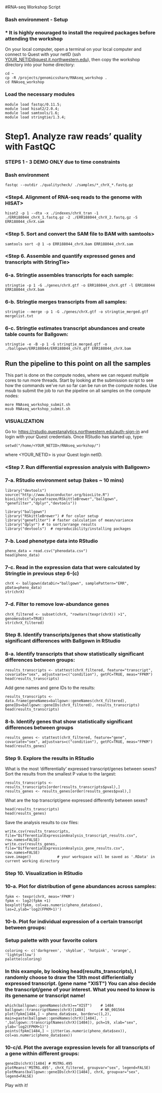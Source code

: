 #RNA-seq Workshop Script

### Bash environment - Setup 

### * It is highly enouraged to install the required packages before attending the workshop
On your local computer, open a terminal on your local computer and connect to Quest with your netID (ssh YOUR_NETID@quest.it.northwestern.edu), then copy the workshop directory into your home directory: 
``` 
cd ~                                      
cp -R /projects/genomicsshare/RNAseq_workshop .   
cd RNAseq_workshop                        
```
### Load the necessary modules
```
module load fastqc/0.11.5;
module load hisat2/2.0.4;  
module load samtools/1.6; 
module load stringtie/1.3.4; 
```
# Step1. Analyze raw reads’ quality with FastQC  
### STEPS 1 - 3 DEMO ONLY due to time constraints
### Bash environment 						
```
fastqc --outdir ./qualitycheck/ ./samples/*_chrX_*.fastq.gz 	 
```
### <Step4. Alignment of RNA-seq reads to the genome with HISAT>
```
hisat2 -p 1 --dta -x ./indexes/chrX_tran -1 ./ERR188044_chrX_1.fastq.gz -2 ./ERR188044_chrX_2.fastq.gz -S ERR188044_chrX.sam
```

### <Step 5. Sort and convert the SAM file to BAM with samtools>
```
samtools sort -@ 1 -o ERR188044_chrX.bam ERR188044_chrX.sam
```

### <Step 6. Assemble and quantify expressed genes and transcripts with StringTie>
### 6-a. Stringtie assembles transcripts for each sample:
```
stringtie -p 1 -G ./genes/chrX.gtf -o ERR188044_chrX.gtf -l ERR188044 ERR188044_chrX.bam
```

### 6-b. Stringtie merges transcripts from all samples:
```
stringtie --merge -p 1 -G ./genes/chrX.gtf -o stringtie_merged.gtf mergelist.txt
```
### 6-c. Stringtie estimates transcript abundances and create table counts for Ballgown:
```
stringtie -e -B -p 1 -G stringtie_merged.gtf -o ./ballgown/ERR188044/ERR188044_chrX.gtf ERR188044_chrX.bam
```
## Run the pipeline to this point on all the samples  
This part is done on the compute nodes, where we can request multiple cores to run more threads.  Start by looking at the submission script to see how the commands we've run so far can be run on the compute nodes.  Use msub to submit the job to run the pipeline on all samples on the compute nodes:
```
more RNAseq_workshop_submit.sh
msub RNAseq_workshop_submit.sh
```
### VISUALIZATION 
Go to: https://rstudio.questanalytics.northwestern.edu/auth-sign-in and login with your Quest credentials.  Once RStudio has started up, type:
```
setwd("/home/<YOUR_NETID>/RNAseq_workshop/") 
```
where <YOUR_NETID> is your Quest login netID.

### <Step 7. Run  differential expression analysis with Ballgown>

### 7-a. RStudio environment setup (takes ~ 10 mins)
```
library("devtools") 
source("http://www.bioconductor.org/biocLite.R")
biocLite(c("alyssafrazee/RSkittleBrewer","ballgown", "genefilter","dplyr","devtools"))

library("ballgown")
library("RSkittleBrewer") # for color setup
library("genefilter") # faster calculation of mean/variance
library("dplyr") # to sort/arrange results
library("devtools")  # reproducibility/installing packages
```
### 7-b. Load phenotype data into RStudio
```
pheno_data = read.csv("phenodata.csv")
head(pheno_data)
```
### 7-c. Read in the expression data that were calculated by Stringtie in previous step 6-(c)
```
chrX <- ballgown(dataDir="ballgown", samplePattern="ERR", pData=pheno_data)
str(chrX)
```
### 7-d. Filter to remove low-abundance genes 
```
chrX_filtered <- subset(chrX, "rowVars(texpr(chrX)) >1", genomesubset=TRUE)
str(chrX_filtered)
```
### Step 8. Identify transcripts/genes that show statistically significant differences with Ballgown in RStudio
### 8-a. Identify transcripts that show statistically significant differences between groups:
```
results_transcripts <- stattest(chrX_filtered, feature="transcript", covariate="sex", adjustvars=c("condition"), getFC=TRUE, meas="FPKM")
head(results_transcripts)
```
Add gene names and gene IDs to the results:
```
results_transcripts <- data.frame(geneNames=ballgown::geneNames(chrX_filtered), geneIDs=ballgown::geneIDs(chrX_filtered), results_transcripts)
head(results_transcripts)
```
### 8-b. Identify genes that show statistically significant differences between groups 
```
results_genes <- stattest(chrX_filtered, feature="gene", covariate="sex", adjustvars=c("condition"), getFC=TRUE, meas="FPKM")
head(results_genes)
```
### Step 9. Explore the results in RStudio
What is the most ‘differentially’ expressed transcript/genes between sexes?
Sort the results from the smallest P value to the largest:
```
results_transcripts <- results_transcripts[order(results_transcripts$pval),]
results_genes <- results_genes[order(results_genes$pval),]
```
What are the top transcript/gene expressed differently between sexes? 
```
head(results_transcripts)
head(results_genes)
```
Save the analysis results to csv files:
```
write.csv(results_transcripts, file="DifferentialExpressionAnalysis_transcript_results.csv", row.names=FALSE)
write.csv(results_genes, file="DifferentialExpressionAnalysis_gene_results.csv", row.names=FALSE)
save.image()			# your workspace will be saved as '.RData' in current working directory
```
### Step 10. Visualization in RStudio
### 10-a. Plot for distribution of gene abundances across samples:
```
fpkm <- texpr(chrX, meas='FPKM')
fpkm <- log2(fpkm +1)
boxplot(fpkm, col=as.numeric(pheno_data$sex), las=2,ylab='log2(FPKM+1)')
```
### 10-b. Plot for individual expression of a certain transcript between groups: 
### Setup palette with your favorite colors
```
coloring <- c('darkgreen', 'skyblue', 'hotpink', 'orange', 'lightyellow')
palette(coloring)
```
### In this example, by looking head(results_transcripts), I randomly choose to draw the 13th most differientially expressed transcript. (gene name "XIST") You can also decide the transcript/gene of your interest. What you need to know is its genename or transcript name! 
```
which(ballgown::geneNames(chrX)=="XIST")	# 1484
ballgown::transcriptNames(chrX)[1484]		# NR_001564
plot(fpkm[1484,] ~ pheno_data$sex, border=c(1,2), main=paste(ballgown::geneNames(chrX)[1484], ' : ',ballgown::transcriptNames(chrX)[1484]), pch=19, xlab="sex", ylab='log2(FPKM+1)')
points(fpkm[1484,] ~ jitter(as.numeric(pheno_data$sex)), col=as.numeric(pheno_data$sex))
```
### 10-c/d. Plot the average expression levels for all transcripts of a gene within different groups:
```
geneIDs(chrX)[1484] # MSTRG.495
plotMeans('MSTRG.495', chrX_filtered, groupvar="sex", legend=FALSE)
plotMeans(ballgown::geneIDs(chrX)[1484], chrX, groupvar="sex", legend=FALSE)
```
Play with it! 



